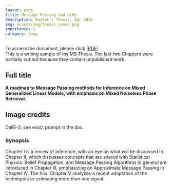 ```yaml
---
layout: page
title: Message Passing and GLMs
description: Master's Thesis, Apr 2024
img: assets/img/thesis_cover.png
importance: 1
category: long
---
```

To access the document, please click \[[PDF](http://simonegiancola09.github.io/assets/pdf/thesis_for_website.pdf)\]
<br/>
This is a writing sample of my MS Thesis. The last two Chapters were partially cut out because they contain unpublished work.

## Full title
__A roadmap to Message Passing methods for inference on Mixed Generalized Linear Models, with emphasis on Mixed Noiseless Phase Retrieval.__ 

## Image credits
DallE-2; see exact prompt in the doc. 
### Synopsis
Chapter I is a review of inference, with an eye on what will be discussed in Chapter II, which discusses concepts that are shared with Statistical Physics. Belief Propagation, and Message Passing Algorithms in general are introduced in Chapter III, emphasizing on Approximate Message Passing in Chapter IV. The final Chapter V analyzes a recent adaptation of the techniques to estimating more than one signal. 